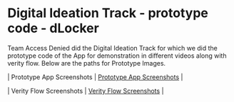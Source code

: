 # Digital Ideation Track - prototype code - dLocker

Team Access Denied did the Digital Ideation Track for which we did the prototype code of the App for demonstration in different videos along with verity flow. Below are the paths for Prototype Images.

| Prototype App Screenshots | [Prototype App Screenshots](../designs/images/discover-dLocker/) |

| Verity Flow Screenshots | [Verity Flow Screenshots](../../track/dti/images) |

